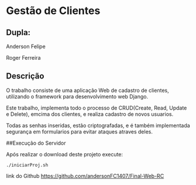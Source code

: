 # Gestão de Clientes

## Dupla:
Anderson Felipe

Roger Ferreira

## Descrição

O trabalho consiste de uma aplicação Web de cadastro de clientes, utilizando o framework para desenvolvimento web Django.

Este trabalho, implementa todo o processo de CRUD(Create, Read, Update e Delete), emcima dos clientes, e realiza cadastro de novos usuarios.

Todas as senhas inseridas, estão criptografadas, e é também implementada segurança em formularios para evitar ataques atraves deles.

##Execução do Servidor

Após realizar o download deste projeto execute:

```
./iniciarProj.sh
```

link do Github
https://github.com/andersonFC1407/Final-Web-RC

